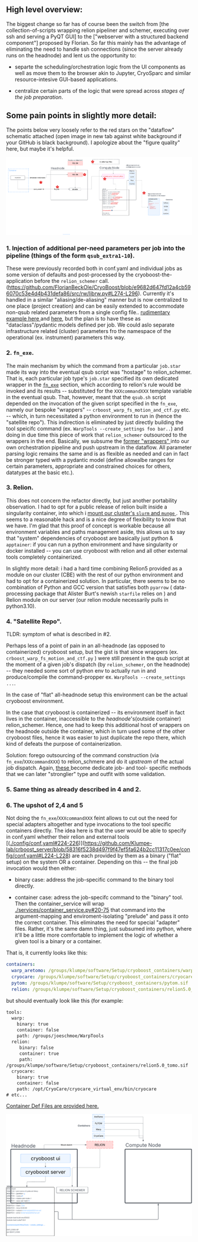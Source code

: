 ## High level overview:

The biggest change so far has of course been the switch from [the collection-of-scripts wrapping relion pipeliner and schemer, executing over ssh and serving a PyQT GUI] to the ["webserver with a structured backend component"] proposed by Florian. So far this mainly has the advantage of eliminating the need to handle ssh connections (since the server already runs on the headnode) and lent us the opportunity to:

- separte the scheduling/orchestration logic from the UI components as well as move them to the browser akin to Jupyter, CryoSparc and similar resource-intesive GUI-based applications. 

- centralize certain parts of the logic that were spread across _stages of the job preparation_.


## Some pain points in slightly more detail:

The points below very loosely refer to the red stars on the "dataflow" schematic attached (open image in new tab against white background if your GitHub is black background). I apologize about the "figure quality" here, but maybe it's helpful.


![Cryoboost old](./docs/cryooboost_refactor_old.png)

### 1. Injection of additional per-need parameters per job into the pipeline (things of the form `qsub_extra1-10`).

These were previously recorded both in conf.yaml and individual jobs as some version of defaults and post-processed by the cryoboost-the-application before the `relion_schemer` call. (https://github.com/FlorianBeckOle/CryoBoost/blob/e9682d647fd12a4cb596070c53e4d4b431defa86/src/rw/librw.py#L274-L296). Currently it's handled in a similar "aliasing/de-aliasing" manner but is now centralized to one place (project creation) and can be easily extended to accommodate non-qsub related parameters from a single config file.. [ rudimentary example here ](./services/simple_computing_service.py) and [here](./services/project_service.py#66-77), but the plan is to have these as "dataclass"/pydantic models defined per job. We could aslo separate infrastructure related (cluster) parameters fro the namespace of the operational (ex. instrument) parameters this way.

### 2. `fn_exe`. 

The main mechanism by which the command from a particular `job.star` made its way into the eventual qsub script was "hostage" to relion_schemer. That is, each particular job type's `job.star` specified its own dedicated wrapper in the [`fn_exe`](https://github.com/FlorianBeckOle/CryoBoost/blob/e9682d647fd12a4cb596070c53e4d4b431defa86/config/Schemes/warp_tomo_prep/fsMotionAndCtf/job.star#L17) section, which according to relion's rule would be invoked and its results -- substituted for the `XXXcommandXXX` template variable in the eventual qsub. That, however, meant that the `qsub.sh` script depended on the invocation of the given script specified in the `fn_exe`, namely our bespoke "wrappers" -- `crboost_warp_fs_motion_and_ctf.py` etc. -- which, in turn necessitated a python environment to run in (hence the "satellite repo"). This indirection is eliminated by just directly building the tool speicifc command (ex. `WarpTools --create_settings foo bar..`) and doing in due time this piece of work that `relion_schemer` outsourced to the wrappers in the end. Basically, we subsume the [ former "wrappers" ](./services/pipeline_orchestrator_service.py#37-82) into our own orchestration pipeline and push upstream in the dataflow. All parameter parsing logic remains the same and is as flexible as needed and can in fact be stronger typed with a pydantic model (define allowalbe ranges for certain parameters, appropriate and constrained choices for others, datatypes at the basic etc.).

### 3. Relion.

This does not concern the refactor directly, but just another portability observation. I had to opt for a public release of relion built inside a singularity container, into which i [ mount our cluster's `slurm` and `munge` ](./backend.py#142-148). This seems to a reasonable hack and is a nice degree of flexibility to know that we have. I'm glad that this proof of concept is workable because all environment variables and paths management aside, this allows us to say that "system" dependencies of cryoboost are basically just python & `apptainer`: if you can run a python environment and have singularity or docker installed -- you can use cryoboost with relion and all other external tools completely containerized.

In slightly more detail: i had a hard time combining Relion5 provided as a module on our cluster (CBE) with the rest of our python environment and had to opt for a containerized solution. In particular, there seems to be no combination of Python and GCC version that satisfies both `pyarrow` ( data-processing package that Alister Burt's newish `starfile` relies on ) and Relion module on our server (our relion module necessarily pulls in python3.10).

### 4. "Satellite Repo".

TLDR: symptom of what is described in #2.

Perhaps less of a point of pain in an all-headnode (as opposed to containerized) cryoboost setup, but the gist is that since wrappers (ex. `crboost_warp_fs_motion_and_ctf.py` ) were still present in the qsub script at the moment of a given job's dispatch (by `relion_schemer`, on the headnode) -- they needed some sort of python env to actually run in and produce/compile the command-propper ex. `WarpTools --create_settings ...`. 

In the case of "flat" all-headnode setup this environment can be the actual cryoboost environment. 

In the case that cryoboost is containerized -- its environment itself in fact lives in the container, inaccessible to the _headnode_'s(outside container) relion_schemer. Hence, one had to keep this additional host of wrappers on the headnode outside the container, which in turn used some of the other cryoboost files, hence it was easier to just duplicate the repo there, which kind of defeats the purpose of containerization.

Solution: forego outsourcing of the command construction (via `fn_exe`/`XXXcommandXXX`) to relion_schmere and do it _upstream_ of the actual job dispatch. Again, [ these ](./services/pipeline_orchestrator_service.py#37-82) become dedicate job- and tool- specific methods that we can later "stronglier" type and outfit with some validation.

### 5. Same thing as already described in 4 and 2.


### 6. The upshot of 2,4 and 5

Not doing the  `fn_exe`/`XXXcommandXXX` feint allows to cut out the need for special adapters altogether and type invocations to the tool specific containers directly. The idea here is that the user would be able to specify in conf.yaml whether their relion and external tools [([./config/conf.yaml#224-226](https://github.com/Klumpe-lab/crboost_server/blob/5738b054bd9a95dc5f218e2f2bd8ecb86d935273/config/conf.yaml#L224-L228))](https://github.com/Klumpe-lab/crboost_server/blob/58316f5238d497f9f47ef5fa624b2cc11317c0ee/config/conf.yaml#L224-L228) are each provided by them as a binary ("flat" setup) on the system OR a container. Depending on this -- the final job invocation would then either:

- binary case: address the job-specific command to the binary tool directly.

- container case: adress the job-specifc command to the "binary" tool. Then the  container_service will wrap [./services/container_service.py#20-75](https://github.com/Klumpe-lab/crboost_server/blob/cdd87b938665f237ce17418ddce765c3ef8ec123/services/container_service.py#L25-L75) that command into the argument-mapping and enviroment-isolating "prelude" and pass it onto the correct container. This eliminates the need for special "adapter" files. Rather, it's the same damn thing, just subsumed into python, where it'll be a little more comfortable to implement the logic of whether a given tool is a binary or a container.

That is, it currently looks like this:
```yaml
containers:
  warp_aretomo: /groups/klumpe/software/Setup/cryoboost_containers/warp_aretomo1.0.0_cuda11.8_glibc2.31.sif
  cryocare: /groups/klumpe/software/Setup/cryoboost_containers/cryocare.sif
  pytom: /groups/klumpe/software/Setup/cryoboost_containers/pytom.sif
  relion: /groups/klumpe/software/Setup/cryoboost_containers/relion5.0_tomo.sif
```

but should eventually look like this (for example:
```
tools:
  warp:
    binary: true
    container: false
    path: /groups/joeschmoe/WarpTools
  relion:
     binary: false
     container: true
     path: /groups/klumpe/software/Setup/cryoboost_containers/relion5.0_tomo.sif
  cryocare:
    binary: true
    container: false
    path: /opt/CryoCare/cryocare_virtual_env/bin/cryocare
# etc...
```



[ Container Def Files are provided here. ](./container_defs/)


![cryoboost_new](./docs/cryooboost_refactor_new_rough.png)
